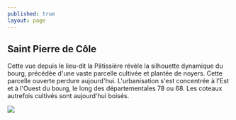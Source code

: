 ```yaml
---
published: true
layout: page
---
```

## Saint Pierre de Côle

Cette vue depuis le lieu-dit la Pâtissière révèle la silhouette dynamique du bourg, précédée d'une vaste parcelle cultivée et plantée de noyers. Cette parcelle ouverte perdure aujourd'hui. L'urbanisation s'est concentrée à l'Est et à l'Ouest du bourg, le long des départementales 78 ou 68. Les coteaux autrefois cultivés sont aujourd'hui boisés.


![]({{site.baseurl}}/data/images/3/histoire/03_HISTOIRE_POPCP27.jpg)
